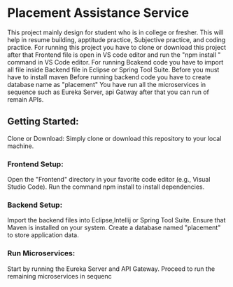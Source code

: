 # Placement Assistance Service
This project mainly design for student who is in college or fresher. 
This will help in resume building, apptitude practice, Subjective practice, and coding practice.
For running this project you have to clone or download this project after that Frontend file is open in VS code editor and run the "npm install " command in VS Code editor.
For running Bcakend code you have to import all file inside Backend file in Eclipse or Spring Tool Suite. Before you must have to install maven
Before running backend code you have to create database name as "placement"
You have run all the microservices in sequence such as Eureka Server, api Gatway after that you can run of remain APIs.

## Getting Started:
Clone or Download: Simply clone or download this repository to your local machine.
### Frontend Setup:
Open the "Frontend" directory in your favorite code editor (e.g., Visual Studio Code).
Run the command npm install to install dependencies.
### Backend Setup:
Import the backend files into Eclipse,Intellij or Spring Tool Suite.
Ensure that Maven is installed on your system.
Create a database named "placement" to store application data.
### Run Microservices:
Start by running the Eureka Server and API Gateway.
Proceed to run the remaining microservices in sequenc
